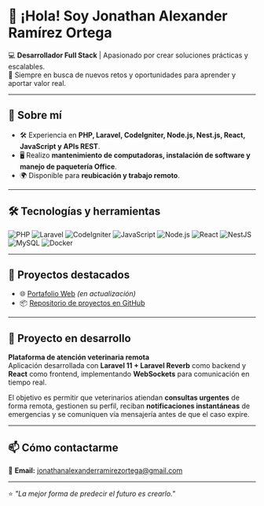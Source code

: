 # 👋 ¡Hola! Soy Jonathan Alexander Ramírez Ortega  

💻 **Desarrollador Full Stack** | Apasionado por crear soluciones prácticas y escalables.  
🚀 Siempre en busca de nuevos retos y oportunidades para aprender y aportar valor real.  

---

## 📌 Sobre mí
- 🛠 Experiencia en **PHP, Laravel, CodeIgniter, Node.js, Nest.js, React, JavaScript y APIs REST**.  
- 🖥 Realizo **mantenimiento de computadoras, instalación de software y manejo de paquetería Office**.  
- 🌍 Disponible para **reubicación y trabajo remoto**.  

---

## 🛠 Tecnologías y herramientas
![PHP](https://img.shields.io/badge/PHP-777BB4?style=for-the-badge&logo=php&logoColor=white)
![Laravel](https://img.shields.io/badge/Laravel-FF2D20?style=for-the-badge&logo=laravel&logoColor=white)
![CodeIgniter](https://img.shields.io/badge/CodeIgniter-EF4223?style=for-the-badge&logo=codeigniter&logoColor=white)
![JavaScript](https://img.shields.io/badge/JavaScript-F7DF1E?style=for-the-badge&logo=javascript&logoColor=black)
![Node.js](https://img.shields.io/badge/Node.js-339933?style=for-the-badge&logo=node.js&logoColor=white)
![React](https://img.shields.io/badge/React-20232A?style=for-the-badge&logo=react&logoColor=61DAFB)
![NestJS](https://img.shields.io/badge/Nest.js-E0234E?style=for-the-badge&logo=nestjs&logoColor=white)
![MySQL](https://img.shields.io/badge/MySQL-4479A1?style=for-the-badge&logo=mysql&logoColor=white)
![Docker](https://img.shields.io/badge/Docker-2496ED?style=for-the-badge&logo=docker&logoColor=white)

---

## 📂 Proyectos destacados
- 🌐 [Portafolio Web](https://portafoliojonathan-mocha.vercel.app/) *(en actualización)*  
- 📦 [Repositorio de proyectos en GitHub](https://github.com/Alexander040904?tab=repositories)  

---

## 🚧 Proyecto en desarrollo
**Plataforma de atención veterinaria remota**  
Aplicación desarrollada con **Laravel 11 + Laravel Reverb** como backend y **React** como frontend, implementando **WebSockets** para comunicación en tiempo real.

El objetivo es permitir que veterinarios atiendan **consultas urgentes** de forma remota, gestionen su perfil, reciban **notificaciones instantáneas** de emergencias y se comuniquen vía mensajería antes de que el caso expire.

---

## 📫 Cómo contactarme
📧 **Email:** jonathanalexanderramirezortega@gmail.com  


---

⭐ _"La mejor forma de predecir el futuro es crearlo."_  

